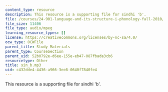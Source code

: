 ```yaml
---
content_type: resource
description: This resource is a supporting file for sindhi 'b'.
file: /courses/24-901-language-and-its-structure-i-phonology-fall-2010/c432dde44436a9663ee80640f7840fe4_sin_b.mp3
file_size: 11406
file_type: audio/mpeg
learning_resource_types: []
license: https://creativecommons.org/licenses/by-nc-sa/4.0/
ocw_type: OCWFile
parent_title: Study Materials
parent_type: CourseSection
parent_uid: 52b0792e-d6ee-155e-eb47-087fbada3cb6
resourcetype: Other
title: sin_b.mp3
uid: c432dde4-4436-a966-3ee8-0640f7840fe4
---
```

This resource is a supporting file for sindhi 'b'.